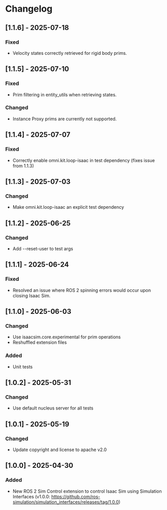 # Changelog
## [1.1.6] - 2025-07-18
### Fixed
- Velocity states correctly retrieved for rigid body prims.

## [1.1.5] - 2025-07-10
### Fixed
- Prim filtering in entity_utils when retrieving states.

### Changed
- Instance Proxy prims are currently not supported.

## [1.1.4] - 2025-07-07
### Fixed
- Correctly enable omni.kit.loop-isaac in test dependency (fixes issue from 1.1.3)

## [1.1.3] - 2025-07-03
### Changed
- Make omni.kit.loop-isaac an explicit test dependency

## [1.1.2] - 2025-06-25
### Changed
- Add --reset-user to test args

## [1.1.1] - 2025-06-24
### Fixed
- Resolved an issue where ROS 2 spinning errors would occur upon closing Isaac Sim.

## [1.1.0] - 2025-06-03
### Changed
- Use isaacsim.core.experimental for prim operations
- Reshuffled extension files

### Added
- Unit tests

## [1.0.2] - 2025-05-31
### Changed
- Use default nucleus server for all tests

## [1.0.1] - 2025-05-19
### Changed
- Update copyright and license to apache v2.0

## [1.0.0] - 2025-04-30
### Added
- New ROS 2 Sim Control extension to control Isaac Sim using Simulation Interfaces (v1.0.0: https://github.com/ros-simulation/simulation_interfaces/releases/tag/1.0.0)
